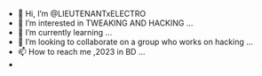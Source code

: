 - 👋 Hi, I’m @LIEUTENANTxELECTRO
- 👀 I’m interested in TWEAKING AND HACKING ...
- 🌱 I’m currently learning ...
- 💞️ I’m looking to collaborate on a group who works on hacking ...
- 📫 How to reach me ,2023 in BD ...
-
<!---
LIEUTENANTxELECTRO/LIEUTENANTxELECTRO is a ✨ special ✨ repository because its `README.md` (this file) appears on your GitHub profile.
You can click the Preview link to take a look at your changes.
--->
